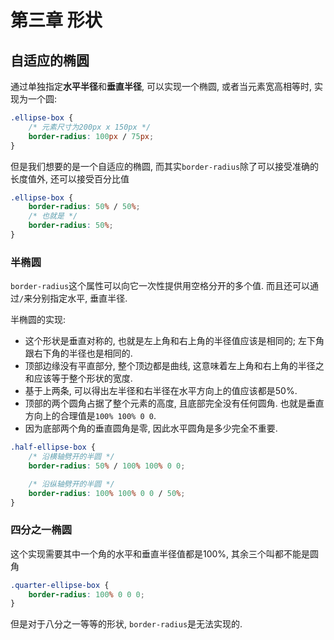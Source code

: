 # 第三章 形状

## 自适应的椭圆

通过单独指定**水平半径**和**垂直半径**, 可以实现一个椭圆, 或者当元素宽高相等时, 实现为一个圆:

```css
.ellipse-box {
    /* 元素尺寸为200px x 150px */
    border-radius: 100px / 75px;
}
```

但是我们想要的是一个自适应的椭圆, 而其实`border-radius`除了可以接受准确的长度值外, 还可以接受百分比值

```css
.ellipse-box {
    border-radius: 50% / 50%;
    /* 也就是 */
    border-radius: 50%;
}
```

### 半椭圆

`border-radius`这个属性可以向它一次性提供用空格分开的多个值. 而且还可以通过`/`来分别指定水平, 垂直半径.

半椭圆的实现:

- 这个形状是垂直对称的, 也就是左上角和右上角的半径值应该是相同的; 左下角跟右下角的半径也是相同的.
- 顶部边缘没有平直部分, 整个顶边都是曲线, 这意味着左上角和右上角的半径之和应该等于整个形状的宽度.
- 基于上两条, 可以得出左半径和右半径在水平方向上的值应该都是50%.
- 顶部的两个圆角占据了整个元素的高度, 且底部完全没有任何圆角. 也就是垂直方向上的合理值是`100% 100% 0 0`.
- 因为底部两个角的垂直圆角是零, 因此水平圆角是多少完全不重要.

```css
.half-ellipse-box {
    /* 沿横轴劈开的半圆 */
    border-radius: 50% / 100% 100% 0 0;

    /* 沿纵轴劈开的半圆 */
    border-radius: 100% 100% 0 0 / 50%;
}
```

### 四分之一椭圆

这个实现需要其中一个角的水平和垂直半径值都是100%, 其余三个叫都不能是圆角

```css
.quarter-ellipse-box {
    border-radius: 100% 0 0 0;
}
```

但是对于八分之一等等的形状, `border-radius`是无法实现的.